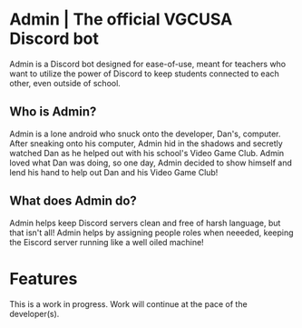 # Admin | The official VGCUSA Discord bot

Admin is a Discord bot designed for ease-of-use, meant for teachers who want to utilize the power of Discord to keep students connected to each other, even outside of school.

## Who is Admin?

Admin is a lone android who snuck onto the developer, Dan's, computer. After sneaking onto his computer, Admin hid in the shadows and secretly watched Dan as he helped out with his school's Video Game Club. Admin loved what Dan was doing, so one day, Admin decided to show himself and lend his hand to help out Dan and his Video Game Club!

## What does Admin do?

Admin helps keep Discord servers clean and free of harsh language, but that isn't all! Admin helps by assigning people roles when neeeded, keeping the Eiscord server running like a well oiled machine!

# Features

This is a work in progress. Work will continue at the pace of the developer(s).
